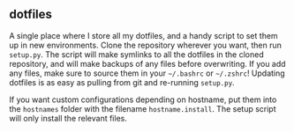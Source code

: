 ## dotfiles
A single place where I store all my dotfiles, and a handy script to set them up in new environments. Clone the repository wherever you want, then run `setup.py`. The script will make symlinks to all the dotfiles in the cloned repository, and will make backups of any files before overwriting. If you add any files, make sure to source them in your `~/.bashrc` or `~/.zshrc`! Updating dotfiles is as easy as pulling from git and re-running `setup.py`.

If you want custom configurations depending on hostname, put them into the `hostnames` folder with the filename `hostname.install`. The setup script will only install the relevant files.
